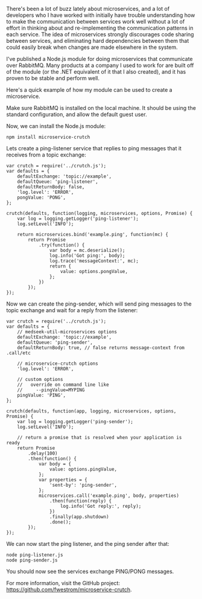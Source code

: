 There's been a lot of buzz lately about microservices, and a lot of developers
who I have worked with initially have trouble understanding how to make the 
communication between services work well without a lot of effort in thinking 
about and re-implementing the communication patterns in each service.  The 
idea of microservices strongly discourages code sharing between services, and 
eliminating hard dependencies between them that could easily break when changes 
are made elsewhere in the system.

I've published a Node.js module for doing microservices that communicate over 
RabbitMQ.  Many products at a company I used to work for are built off of the 
module (or the .NET equivalent of it that I also created), and it has proven 
to be stable and perform well.

Here's a quick example of how my module can be used to create a microservice.

Make sure RabbitMQ is installed on the local machine.  It should be using 
the standard configuration, and allow the default guest user.

Now, we can install the Node.js module:

<!-- code lang=bash -->

    npm install microservice-crutch

<!-- /code -->

Lets create a ping-listener service that replies to ping messages that it 
receives from a topic exchange:

<!-- code lang=javascript -->

    var crutch = require('../crutch.js');
    var defaults = {
        defaultExchange: 'topic://example',
        defaultQueue: 'ping-listener',
        defaultReturnBody: false,
        'log.level': 'ERROR',
        pongValue: 'PONG',
    };
    
    crutch(defaults, function(logging, microservices, options, Promise) {
        var log = logging.getLogger('ping-listener');
        log.setLevel('INFO');
        
        return microservices.bind('example.ping', function(mc) {
            return Promise
                .try(function() {
                    var body = mc.deserialize();
                    log.info('Got ping:', body);
                    log.trace('messageContext:', mc);
                    return {
                        value: options.pongValue,
                    };
                })
            });
    });

<!-- /code -->

Now we can create the ping-sender, which will send ping messages to the topic 
exchange and wait for a reply from the listener:

<!-- code lang=javascript -->

    var crutch = require('../crutch.js');
    var defaults = {
        // medseek-util-microservices options
        defaultExchange: 'topic://example',
        defaultQueue: 'ping-sender',
        defaultReturnBody: true, // false returns message-context from .call/etc
    
        // microservice-crutch options
        'log.level': 'ERROR',
    
        // custom options
        //   override on command line like
        //     --pingValue=MYPING
        pingValue: 'PING',
    };
    
    crutch(defaults, function(app, logging, microservices, options, Promise) {
        var log = logging.getLogger('ping-sender');
        log.setLevel('INFO');
    
        // return a promise that is resolved when your application is ready
        return Promise
            .delay(100)
            .then(function() {
                var body = {
                    value: options.pingValue,
                };
                var properties = {
                    'sent-by': 'ping-sender',
                };
                microservices.call('example.ping', body, properties)
                    .then(function(reply) {
                        log.info('Got reply:', reply);
                    })
                    .finally(app.shutdown)
                    .done();
            });
    });

<!-- /code -->

We can now start the ping listener, and the ping sender after that:

<!-- code lang=bash -->

    node ping-listener.js
    node ping-sender.js

<!-- /code -->

You should now see the services exchange PING/PONG messages.

For more information, visit the GitHub project: https://github.com/fwestrom/microservice-crutch.
